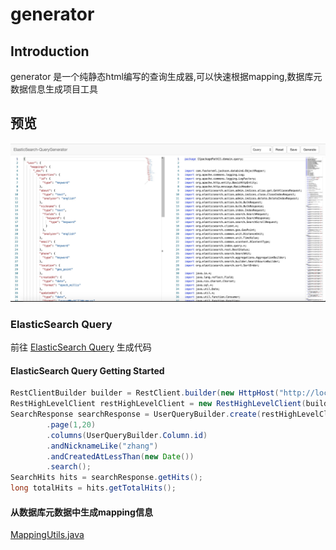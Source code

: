 # generator

## Introduction

generator 是一个纯静态html编写的查询生成器,可以快速根据mapping,数据库元数据信息生成项目工具



## 预览

![preview](./images/preivew.jpg)


### ElasticSearch Query

前往 [ElasticSearch Query](https://wu191287278.github.io/generator/index.html) 生成代码



#### ElasticSearch Query Getting Started


```java
RestClientBuilder builder = RestClient.builder(new HttpHost("http://localhost", 9200));
RestHighLevelClient restHighLevelClient = new RestHighLevelClient(builder);
SearchResponse searchResponse = UserQueryBuilder.create(restHighLevelClient)
        .page(1,20)
        .columns(UserQueryBuilder.Column.id)
        .andNicknameLike("zhang")
        .andCreatedAtLessThan(new Date())
        .search();
SearchHits hits = searchResponse.getHits();
long totalHits = hits.getTotalHits();
```

#### 从数据库元数据中生成mapping信息

[MappingUtils.java](template/MappingUtils.java)

